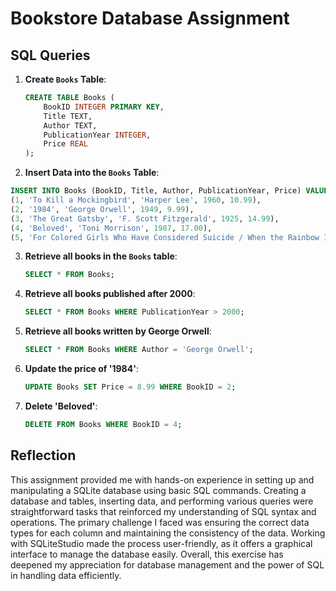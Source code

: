 # Bookstore Database Assignment

## SQL Queries

1. **Create `Books` Table**:
    ```sql
    CREATE TABLE Books (
        BookID INTEGER PRIMARY KEY,
        Title TEXT,
        Author TEXT,
        PublicationYear INTEGER,
        Price REAL
    );
    ```

2. **Insert Data into the `Books` Table**:
 ```sql
 INSERT INTO Books (BookID, Title, Author, PublicationYear, Price) VALUES
(1, 'To Kill a Mockingbird', 'Harper Lee', 1960, 10.99),
(2, '1984', 'George Orwell', 1949, 9.99),
(3, 'The Great Gatsby', 'F. Scott Fitzgerald', 1925, 14.99),
(4, 'Beloved', 'Toni Morrison', 1987, 17.00),
(5, 'For Colored Girls Who Have Considered Suicide / When the Rainbow Is Enuf', 'Ntozake Shange', 1976, 13.69);
```

3. **Retrieve all books in the `Books` table**:
    ```sql
    SELECT * FROM Books;
    ```

4. **Retrieve all books published after 2000**:
    ```sql
    SELECT * FROM Books WHERE PublicationYear > 2000;
    ```

5. **Retrieve all books written by George Orwell**:
    ```sql
    SELECT * FROM Books WHERE Author = 'George Orwell';
    ```

6. **Update the price of '1984'**:
    ```sql
    UPDATE Books SET Price = 8.99 WHERE BookID = 2;
    ```

7. **Delete 'Beloved'**:
    ```sql
    DELETE FROM Books WHERE BookID = 4;
    ```

## Reflection

This assignment provided me with hands-on experience in setting up and manipulating a SQLite database using basic SQL commands. Creating a database and tables, inserting data, and performing various queries were straightforward tasks that reinforced my understanding of SQL syntax and operations. The primary challenge I faced was ensuring the correct data types for each column and maintaining the consistency of the data. Working with SQLiteStudio made the process user-friendly, as it offers a graphical interface to manage the database easily. Overall, this exercise has deepened my appreciation for database management and the power of SQL in handling data efficiently.
